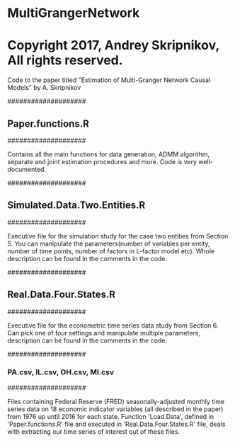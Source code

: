 # MultiGrangerNetwork
# Copyright 2017, Andrey Skripnikov, All rights reserved.
Code to the paper titled "Estimation of Multi-Granger Network Causal Models" by A. Skripnikov

####################
##  Paper.functions.R
####################

Contains all the main functions for data generation, ADMM algorithm, separate and joint estimation procedures and more. Code is very well-documented.


####################
##  Simulated.Data.Two.Entities.R
####################

Executive file for the simulation study for the case two entities from Section 5. You can manipulate the parameters(number of variables per entity, number of time points, number of factors in L-factor model etc). Whole description can be found in the comments in the code.

####################
##  Real.Data.Four.States.R
####################

Executive file for the econometric time series data study from Section 6. Can pick one of four settings and manipulate multiple parameters, description can be found in the comments in the code.


####################
### PA.csv, IL.csv, OH.csv, MI.csv
####################

Files containing Federal Reserve (FRED) seasonally-adjusted monthly time series data on 18 economic indicator variables (all described in the paper) from 1976 up until 2016 for each state. Function 'Load.Data', defined in 'Paper.functions.R' file and executed in 'Real.Data.Four.States.R' file, deals with extracting our time series of interest out of these files.

